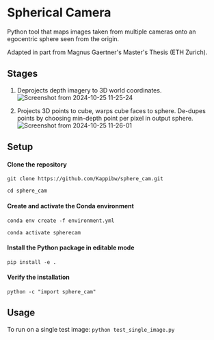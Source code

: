 # Spherical Camera
Python tool that maps images taken from multiple cameras onto an egocentric sphere seen from the origin.

Adapted in part from Magnus Gaertner's Master's Thesis (ETH Zurich).

## Stages
1. Deprojects depth imagery to 3D world coordinates.
![Screenshot from 2024-10-25 11-25-24](https://github.com/user-attachments/assets/9cd61c81-7458-455c-a739-f9552ca5dce4)

2. Projects 3D points to cube, warps cube faces to sphere. De-dupes points by choosing min-depth point per pixel in output sphere.
![Screenshot from 2024-10-25 11-26-01](https://github.com/user-attachments/assets/68aa0d99-dfc9-4f20-bc45-3040ab81e3f8)

## Setup
#### Clone the repository
`git clone https://github.com/Kappibw/sphere_cam.git`

`cd sphere_cam`

#### Create and activate the Conda environment
`conda env create -f environment.yml`

`conda activate spherecam`

#### Install the Python package in editable mode
`pip install -e .`

#### Verify the installation
`python -c "import sphere_cam"`


## Usage
To run on a single test image:
`python test_single_image.py`
